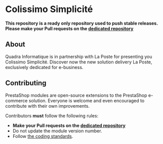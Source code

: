 # Colissimo Simplicité

**This repository is a ready only repository used to push stable releases.<br/>
Please make your Pull requests on the [dedicated repository][1]**

## About

Quadra Informatique is in partnership with La Poste for presenting you Colissimo Simplicité.
Discover now the new solution delivery La Poste, exclusively dedicated for e-business.

## Contributing

PrestaShop modules are open-source extensions to the PrestaShop e-commerce solution. Everyone is welcome and even encouraged to contribute with their own improvements.

Contributors **must** follow the following rules:

* **Make your Pull requests on the [dedicated repository][1]** 
* Do not update the module version number.
* Follow [the coding standards][2].

[1]: https://github.com/quadra-informatique/SoColissimo-Prestashop
[2]: http://doc.prestashop.com/display/PS16/Coding+Standards'
